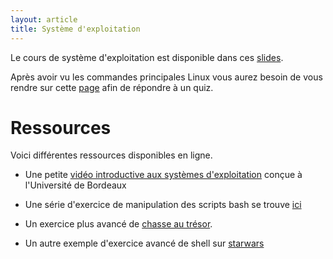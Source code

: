 ```yaml
---
layout: article
title: Système d'exploitation
---
```


Le cours de système d'exploitation est disponible dans ces [slides](./cours.pdf).

Après avoir vu les commandes principales Linux vous aurez besoin de
vous rendre sur cette
[page](https://moodle1.u-bordeaux.fr/mod/lesson/view.php?id=415702)
afin de répondre à un quiz.

# Ressources

Voici différentes ressources disponibles en ligne.

* Une petite
  [vidéo introductive aux systèmes d'exploitation](https://youtu.be/np5SDSeTdAY)
  conçue à l'Université de Bordeaux

* Une série d'exercice de manipulation des scripts bash se trouve [ici](https://cours-mf.gitlabpages.inria.fr/if104/exercices/)

* Un exercice plus avancé de [chasse au trésor](https://cours-mf.gitlabpages.inria.fr/if104/chasse/).

* Un autre exemple d'exercice avancé de shell sur [starwars](./starwars)
